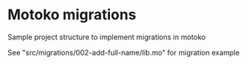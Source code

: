 # Motoko migrations

Sample project structure to implement migrations in motoko

See "src/migrations/002-add-full-name/lib.mo" for migration example

